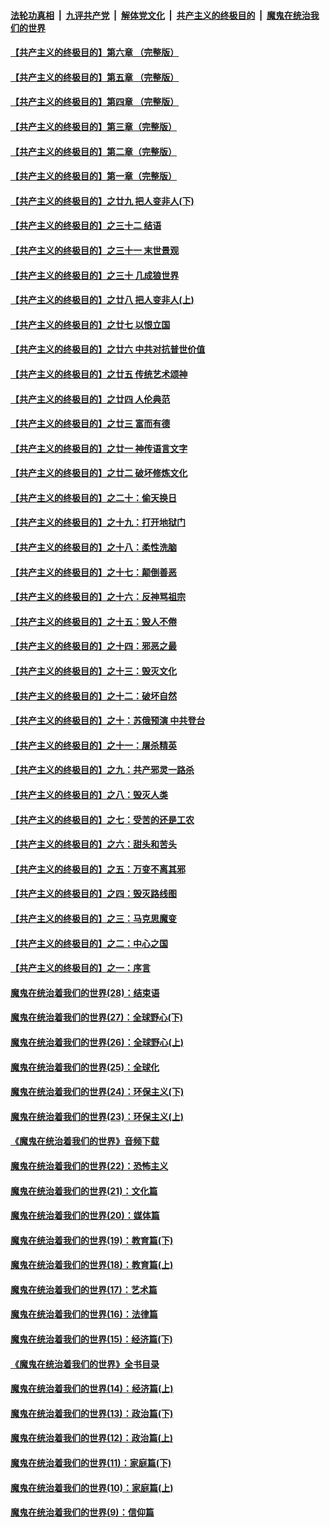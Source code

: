####  [法轮功真相](../../../../basic/blob/master/README.md?t=11162226) &nbsp;|&nbsp; [九评共产党](../../../../9ping.md/blob/master/README.md?t=11162226) &nbsp;|&nbsp; [解体党文化](../../../../jtdwh.md/blob/master/README.md?t=11162226)  &nbsp;|&nbsp; [共产主义的终极目的](../../../../gczydzjmd.md/blob/master/README.md?t=11162226) &nbsp;|&nbsp; [魔鬼在统治我们的世界](../../../../mgztzwmdsj.md/blob/master/README.md?t=11162226) 

#### [【共产主义的终极目的】第六章 （完整版）](../pages/nsc422/n11428913.md?t=11162226) 

#### [【共产主义的终极目的】第五章 （完整版）](../pages/nsc422/n11428912.md?t=11162226) 

#### [【共产主义的终极目的】第四章 （完整版）](../pages/nsc422/n11428907.md?t=11162226) 

#### [【共产主义的终极目的】第三章（完整版）](../pages/nsc422/n11428848.md?t=11162226) 

#### [【共产主义的终极目的】第二章（完整版）](../pages/nsc422/n11428831.md?t=11162226) 

#### [【共产主义的终极目的】第一章（完整版）](../pages/nsc422/n11417651.md?t=11162226) 

#### [【共产主义的终极目的】之廿九 把人变非人(下)](../pages/nsc422/n11344140.md?t=11162226) 

#### [【共产主义的终极目的】之三十二 结语](../pages/nsc422/n11360535.md?t=11162226) 

#### [【共产主义的终极目的】之三十一 末世景观](../pages/nsc422/n11351129.md?t=11162226) 

#### [【共产主义的终极目的】之三十 几成狼世界](../pages/nsc422/n11348280.md?t=11162226) 

#### [【共产主义的终极目的】之廿八 把人变非人(上)](../pages/nsc422/n11340492.md?t=11162226) 

#### [【共产主义的终极目的】之廿七 以恨立国](../pages/nsc422/n11336944.md?t=11162226) 

#### [【共产主义的终极目的】之廿六 中共对抗普世价值](../pages/nsc422/n11324785.md?t=11162226) 

#### [【共产主义的终极目的】之廿五 传统艺术颂神](../pages/nsc422/n11296396.md?t=11162226) 

#### [【共产主义的终极目的】之廿四 人伦典范](../pages/nsc422/n11296397.md?t=11162226) 

#### [【共产主义的终极目的】之廿三 富而有德](../pages/nsc422/n11283598.md?t=11162226) 

#### [【共产主义的终极目的】之廿一 神传语言文字](../pages/nsc422/n11263265.md?t=11162226) 

#### [【共产主义的终极目的】之廿二 破坏修炼文化](../pages/nsc422/n11245728.md?t=11162226) 

#### [【共产主义的终极目的】之二十：偷天换日](../pages/nsc422/n11238846.md?t=11162226) 

#### [【共产主义的终极目的】之十九：打开地狱门](../pages/nsc422/n11206376.md?t=11162226) 

#### [【共产主义的终极目的】之十八：柔性洗脑](../pages/nsc422/n11199994.md?t=11162226) 

#### [【共产主义的终极目的】之十七：颠倒善恶](../pages/nsc422/n11179782.md?t=11162226) 

#### [【共产主义的终极目的】之十六：反神骂祖宗](../pages/nsc422/n11166798.md?t=11162226) 

#### [【共产主义的终极目的】之十五：毁人不倦](../pages/nsc422/n11166792.md?t=11162226) 

#### [【共产主义的终极目的】之十四：邪恶之最](../pages/nsc422/n11150249.md?t=11162226) 

#### [【共产主义的终极目的】之十三：毁灭文化](../pages/nsc422/n11135227.md?t=11162226) 

#### [【共产主义的终极目的】之十二：破坏自然](../pages/nsc422/n11135214.md?t=11162226) 

#### [【共产主义的终极目的】之十：苏俄预演 中共登台](../pages/nsc422/n11118424.md?t=11162226) 

#### [【共产主义的终极目的】之十一：屠杀精英](../pages/nsc422/n11118442.md?t=11162226) 

#### [【共产主义的终极目的】之九：共产邪灵一路杀](../pages/nsc422/n11114139.md?t=11162226) 

#### [【共产主义的终极目的】之八：毁灭人类](../pages/nsc422/n11108503.md?t=11162226) 

#### [【共产主义的终极目的】之七：受苦的还是工农](../pages/nsc422/n11101809.md?t=11162226) 

#### [【共产主义的终极目的】之六：甜头和苦头](../pages/nsc422/n11096971.md?t=11162226) 

#### [【共产主义的终极目的】之五：万变不离其邪](../pages/nsc422/n11091285.md?t=11162226) 

#### [【共产主义的终极目的】之四：毁灭路线图](../pages/nsc422/n11086284.md?t=11162226) 

#### [【共产主义的终极目的】之三：马克思魔变](../pages/nsc422/n11061941.md?t=11162226) 

#### [【共产主义的终极目的】之二：中心之国](../pages/nsc422/n11047728.md?t=11162226) 

#### [【共产主义的终极目的】之一：序言](../pages/nsc422/n11086077.md?t=11162226) 

#### [魔鬼在统治着我们的世界(28)：结束语](../pages/nsc422/n10936246.md?t=11162226) 

#### [魔鬼在统治着我们的世界(27)：全球野心(下)](../pages/nsc422/n10928319.md?t=11162226) 

#### [魔鬼在统治着我们的世界(26)：全球野心(上)](../pages/nsc422/n10900318.md?t=11162226) 

#### [魔鬼在统治着我们的世界(25)：全球化](../pages/nsc422/n10788205.md?t=11162226) 

#### [魔鬼在统治着我们的世界(24)：环保主义(下)](../pages/nsc422/n10695307.md?t=11162226) 

#### [魔鬼在统治着我们的世界(23)：环保主义(上)](../pages/nsc422/n10688613.md?t=11162226) 

#### [《魔鬼在统治着我们的世界》音频下载](../pages/nsc422/n10635553.md?t=11162226) 

#### [魔鬼在统治着我们的世界(22)：恐怖主义](../pages/nsc422/n10614727.md?t=11162226) 

#### [魔鬼在统治着我们的世界(21)：文化篇](../pages/nsc422/n10597706.md?t=11162226) 

#### [魔鬼在统治着我们的世界(20)：媒体篇](../pages/nsc422/n10586579.md?t=11162226) 

#### [魔鬼在统治着我们的世界(19)：教育篇(下)](../pages/nsc422/n10564808.md?t=11162226) 

#### [魔鬼在统治着我们的世界(18)：教育篇(上)](../pages/nsc422/n10526970.md?t=11162226) 

#### [魔鬼在统治着我们的世界(17)：艺术篇](../pages/nsc422/n10499093.md?t=11162226) 

#### [魔鬼在统治着我们的世界(16)：法律篇](../pages/nsc422/n10485969.md?t=11162226) 

#### [魔鬼在统治着我们的世界(15)：经济篇(下)](../pages/nsc422/n10469975.md?t=11162226) 

#### [《魔鬼在统治着我们的世界》全书目录](../pages/nsc422/n10464261.md?t=11162226) 

#### [魔鬼在统治着我们的世界(14)：经济篇(上)](../pages/nsc422/n10457370.md?t=11162226) 

#### [魔鬼在统治着我们的世界(13)：政治篇(下)](../pages/nsc422/n10448270.md?t=11162226) 

#### [魔鬼在统治着我们的世界(12)：政治篇(上)](../pages/nsc422/n10444576.md?t=11162226) 

#### [魔鬼在统治着我们的世界(11)：家庭篇(下)](../pages/nsc422/n10440961.md?t=11162226) 

#### [魔鬼在统治着我们的世界(10)：家庭篇(上)](../pages/nsc422/n10435448.md?t=11162226) 

#### [魔鬼在统治着我们的世界(9)：信仰篇](../pages/nsc422/n10432159.md?t=11162226) 

